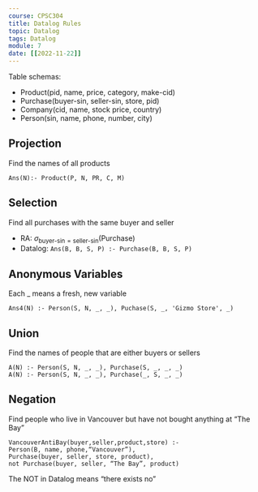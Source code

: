 ```yaml
---
course: CPSC304
title: Datalog Rules
topic: Datalog
tags: Datalog
module: 7
date: [[2022-11-22]]
---
```


Table schemas:
- Product(pid, name, price, category, make-cid)
- Purchase(buyer-sin, seller-sin, store, pid)
- Company(cid, name, stock price, country)
- Person(sin, name, phone, number, city)

## Projection
Find the names of all products
```
Ans(N):- Product(P, N, PR, C, M)
```

## Selection
Find all purchases with the same buyer and seller
- RA: $\sigma_{\text{buyer-sin} = \text{seller-sin}}(\text{Purchase})$
- Datalog: `Ans(B, B, S, P) :- Purchase(B, B, S, P)`

## Anonymous Variables
Each _ means a fresh, new variable
```
Ans4(N) :- Person(S, N, _, _), Puchase(S, _, 'Gizmo Store', _)
```

## Union
Find the names of people that are either buyers or sellers
```
A(N) :- Person(S, N, _, _), Purchase(S, _, _, _)
A(N) :- Person(S, N, _, _), Purchase(_, S, _, _)
```

## Negation
Find people who live in Vancouver but have not bought anything at “The Bay”
```
VancouverAntiBay(buyer,seller,product,store) :-
Person(B, name, phone,“Vancouver”),
Purchase(buyer, seller, store, product),
not Purchase(buyer, seller, “The Bay”, product)
```
The NOT in Datalog means “there exists no”